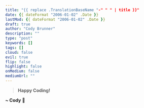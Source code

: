 ```yaml
---
title: "{{ replace .TranslationBaseName "-" " " | title }}"
date: {{ dateFormat "2006-01-02" .Date }}
lastMod: {{ dateFormat "2006-01-02" .Date }}
draft: true
author: "Cody Brunner"
description: ""
type: "post"
keywords: []
tags: []
cloud: false
evil: true
flip: false
highlight: false
onMedium: false
mediumUrl: ""
---
```


<!-- End of Post -->

> **Happy Coding!**

**~ Cody** :rocket: